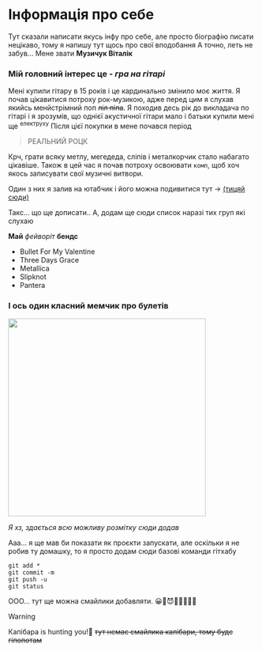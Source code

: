 # Інформація про себе
Тут сказали написати якусь інфу про себе, але просто біографію писати нецікаво, тому я напишу тут щось про свої вподобання
А точно, леть не забув... Мене звати **Музичук Віталік**
### Мій головний інтерес це - *гра на гітарі*
Мені купили гітару в 15 років і це кардинально змінило моє життя. Я почав цікавитися потроху рок-музикою, адже перед цим я слухав якийсь менйстрімний поп ~~ліл піпа~~.
Я походив десь рік до викладача по гітарі і я зрозумів, що однієї акустичної гітари мало і батьки купили мені ще <sup>електруху</sup>
Після цієї покупки в мене почався період
> РЕАЛЬНИЙ РОЦК

Крч, грати всяку метлу, мегедеда, сліпів і металкорчик стало набагато цікавіше. Також в цей час я почав потроху освоювати `комп`, щоб хоч якось записувати свої музичні витвори.

Один з них я залив на ютабчик і його можна подивитися тут -> [(тицяй сюди)](https://youtu.be/2YXijuM5lVM)

Такс... що ще дописати.. А, додам ще сюди список наразі тих груп які слухаю

**Май** _фейворіт_ **бендс**
- Bullet For My Valentine
- Three Days Grace
- Metallica
- Slipknot
- Pantera 

### І ось один класний мемчик про булетів
<img width="400px" src="https://imgb.ifunny.co/images/cfbc380b494ef375722b1659a0c11ee156604dd8440c3570f1e1c6294c80cac3_1.jpg">

_Я хз, здається всю можливу розмітку сюди додав_

Ааа... я ще мав би показати як проєкти запускати, але оскільки я не робив ту домашку, то я просто додам сюди базові команди гітхабу
```
git add *
git commit -m
git push -u
git status
```

ООО... тут ще можна смайлики добавляти. :grinning::face_with_head_bandage::smiling_imp::poop::kiss::muscle::guitar::briefcase:


> [!WARNING]
> Капібара is hunting you!:hippopotamus: ~~тут немає смайлика капібари, тому буде гіпопотам~~
